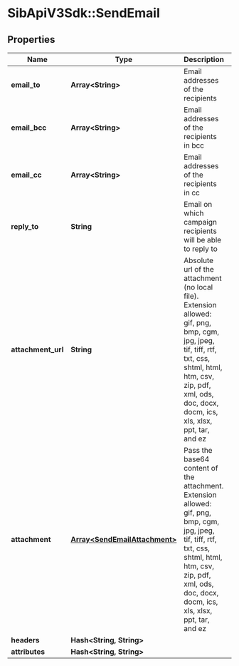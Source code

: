 # SibApiV3Sdk::SendEmail

## Properties
Name | Type | Description | Notes
------------ | ------------- | ------------- | -------------
**email_to** | **Array&lt;String&gt;** | Email addresses of the recipients | 
**email_bcc** | **Array&lt;String&gt;** | Email addresses of the recipients in bcc | [optional] 
**email_cc** | **Array&lt;String&gt;** | Email addresses of the recipients in cc | [optional] 
**reply_to** | **String** | Email on which campaign recipients will be able to reply to | [optional] 
**attachment_url** | **String** | Absolute url of the attachment (no local file). Extension allowed: gif, png, bmp, cgm, jpg, jpeg, tif, tiff, rtf, txt, css, shtml, html, htm, csv, zip, pdf, xml, ods, doc, docx, docm, ics, xls, xlsx, ppt, tar, and ez | [optional] 
**attachment** | [**Array&lt;SendEmailAttachment&gt;**](SendEmailAttachment.md) | Pass the base64 content of the attachment. Extension allowed: gif, png, bmp, cgm, jpg, jpeg, tif, tiff, rtf, txt, css, shtml, html, htm, csv, zip, pdf, xml, ods, doc, docx, docm, ics, xls, xlsx, ppt, tar, and ez | [optional] 
**headers** | **Hash&lt;String, String&gt;** |  | [optional] 
**attributes** | **Hash&lt;String, String&gt;** |  | [optional] 


